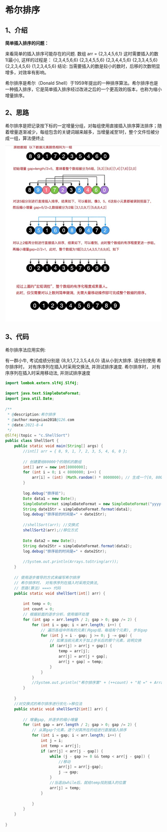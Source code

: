 # 希尔排序

## 1、介绍

**简单插入排序的问题：**

来看简单的插入排序可能存在的问题. 
数组 arr = {2,3,4,5,6,1} 这时需要插入的数 1(最小), 这样的过程是：
{2,3,4,5,6,6}
{2,3,4,5,5,6}
{2,3,4,4,5,6}
{2,3,3,4,5,6}
{2,2,3,4,5,6}
{1,2,3,4,5,6}
结论: 当需要插入的数是较小的数时，后移的次数明显增多，对效率有影响。

希尔排序是希尔（Donald Shell）于1959年提出的一种排序算法。希尔排序也是一种插入排序，它是简单插入排序经过改进之后的一个更高效的版本，也称为缩小增量排序。

## 2、思路

希尔排序是把记录按下标的一定增量分组，对每组使用直接插入排序算法排序；随着增量逐渐减少，每组包含的关键词越来越多，当增量减至1时，整个文件恰被分成一组，算法便终止

<img src="images/DonaldShell.jpg" alt="DonaldShell" style="zoom:80%;" />



## 3、代码

希尔排序法应用实例:

有一群小牛, 考试成绩分别是 {8,9,1,7,2,3,5,4,6,0} 请从小到大排序. 请分别使用 
希尔排序时， 对有序序列在插入时采用交换法, 并测试排序速度.
希尔排序时， 对有序序列在插入时采用移动法, 并测试排序速度

```java
import lombok.extern.slf4j.Slf4j;

import java.text.SimpleDateFormat;
import java.util.Date;

/**
 * @description:希尔排序
 * @author:mangxiao2018@126.com
 * @date:2021-8-4
 */
@Slf4j(topic = "c.ShellSort")
public class ShellSort {
    public static void main(String[] args) {
        //int[] arr = { 8, 9, 1, 7, 2, 3, 5, 4, 6, 0 };

        // 创建要给80000个的随机的数组
        int[] arr = new int[8000000];
        for (int i = 0; i < 8000000; i++) {
            arr[i] = (int) (Math.random() * 8000000); // 生成一个[0, 8000000) 数
        }

        log.debug("排序前");
        Date data1 = new Date();
        SimpleDateFormat simpleDateFormat = new SimpleDateFormat("yyyy-MM-dd HH:mm:ss");
        String date1Str = simpleDateFormat.format(data1);
        log.debug("排序前的时间是=" + date1Str);

        //shellSort(arr); //交换式
        shellSort2(arr);//移位方式

        Date data2 = new Date();
        String date2Str = simpleDateFormat.format(data2);
        log.debug("排序前的时间是=" + date2Str);

        //System.out.println(Arrays.toString(arr));
    }

    // 使用逐步推导的方式来编写希尔排序
    // 希尔排序时， 对有序序列在插入时采用交换法,
    // 思路(算法) ===> 代码
    public static void shellSort(int[] arr) {

        int temp = 0;
        int count = 0;
        // 根据前面的逐步分析，使用循环处理
        for (int gap = arr.length / 2; gap > 0; gap /= 2) {
            for (int i = gap; i < arr.length; i++) {
                // 遍历各组中所有的元素(共gap组，每组有个元素), 步长gap
                for (int j = i - gap; j >= 0; j -= gap) {
                    // 如果当前元素大于加上步长后的那个元素，说明交换
                    if (arr[j] > arr[j + gap]) {
                        temp = arr[j];
                        arr[j] = arr[j + gap];
                        arr[j + gap] = temp;
                    }
                }
            }
            //System.out.println("希尔排序第" + (++count) + "轮 =" + Arrays.toString(arr));
        }

    }
    //对交换式的希尔排序进行优化->移位法
    public static void shellSort2(int[] arr) {

        // 增量gap, 并逐步的缩小增量
        for (int gap = arr.length / 2; gap > 0; gap /= 2) {
            // 从第gap个元素，逐个对其所在的组进行直接插入排序
            for (int i = gap; i < arr.length; i++) {
                int j = i;
                int temp = arr[j];
                if (arr[j] < arr[j - gap]) {
                    while (j - gap >= 0 && temp < arr[j - gap]) {
                        //移动
                        arr[j] = arr[j-gap];
                        j -= gap;
                    }
                    //当退出while后，就给temp找到插入的位置
                    arr[j] = temp;
                }

            }
        }
    }

}
```





